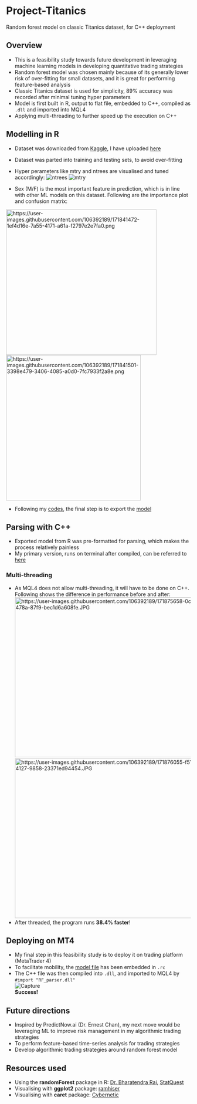 # Project-Titanics
Random forest model on classic Titanics dataset, for C++ deployment
  
## Overview
* This is a feasibility study towards future development in leveraging machine learning models in developing quantitative trading strategies
* Random forest model was chosen mainly because of its generally lower risk of over-fitting for small datasets, and it is great for performing feature-based analysis
* Classic Titanics dataset is used for simplicity, 89% accuracy was recorded after minimal tuning hyper parameters
* Model is first built in R, output to flat file, embedded to C++, compiled as `.dll` and imported into MQL4
* Applying multi-threading to further speed up the execution on C++
  
## Modelling in R
* Dataset was downloaded from [Kaggle](https://www.kaggle.com/c/titanic), I have uploaded [here](https://github.com/urinethrower/Project-Titanics/blob/main/titanic.csv)
* Dataset was parted into training and testing sets, to avoid over-fitting
* Hyper perameters like mtry and ntrees are visualised and tuned accordingly:
![ntrees](https://user-images.githubusercontent.com/106392189/171839711-84ca8a9b-58d0-457f-ac22-7ef443f000e5.png)
![mtry](https://user-images.githubusercontent.com/106392189/171839746-6ba82794-5425-471a-842e-9f25d27a1173.png)
  
* Sex (M/F) is the most important feature in prediction, which is in line with other ML models on this dataset. Following are the importance plot and confusion matrix:  
  
<img src="https://user-images.githubusercontent.com/106392189/171841472-1ef4d16e-7a55-4171-a61a-f2797e2e7fa0.png" alt="https://user-images.githubusercontent.com/106392189/171841472-1ef4d16e-7a55-4171-a61a-f2797e2e7fa0.png" width="410" height="397"></img>
<img src="https://user-images.githubusercontent.com/106392189/171841501-3398e479-3406-4085-a0d0-7fc7933f2a8e.png" alt="https://user-images.githubusercontent.com/106392189/171841501-3398e479-3406-4085-a0d0-7fc7933f2a8e.png" width="367" height="397"></img>  
* Following my [codes](https://github.com/urinethrower/Project-Titanics/blob/main/titanic.R), the final step is to export the [model](https://github.com/urinethrower/Project-Titanics/blob/main/titanic_RF.csv)
  
## Parsing with C++
* Exported model from R was pre-formatted for parsing, which makes the process relatively painless
* My primary version, runs on terminal after compiled, can be referred to [here](https://github.com/urinethrower/Project-Titanics/blob/main/treerunner.cpp)

### Multi-threading
* As MQL4 does not allow multi-threading, it will have to be done on C++. Following shows the difference in performance before and after:  
<img src="https://user-images.githubusercontent.com/106392189/171875658-0c7c288d-0707-478a-87f9-bec1d6a608fe.JPG" alt="https://user-images.githubusercontent.com/106392189/171875658-0c7c288d-0707-478a-87f9-bec1d6a608fe.JPG" width="582" height="436"></img>
<img src="https://user-images.githubusercontent.com/106392189/171876055-f51f8790-b7d5-4127-9858-23371ed94454.JPG" alt="https://user-images.githubusercontent.com/106392189/171876055-f51f8790-b7d5-4127-9858-23371ed94454.JPG" width="582" height="436"></img>  
* After threaded, the program runs **38.4% faster**!
  
## Deploying on MT4
* My final step in this feasibility study is to deploy it on trading platform (MetaTrader 4)
* To facilitate mobility, the [model file](https://github.com/urinethrower/Project-Titanics/blob/main/titanic_RF.csv) has been embedded in `.rc`
* The C++ file was then compiled into `.dll`, and imported to MQL4 by `#import "RF_parser.dll"`  
![Capture](https://user-images.githubusercontent.com/106392189/171878518-4678613e-4c4b-4755-8019-001b6514a37c.JPG)  
**Success!**
  
## Future directions
* Inspired by PredictNow.ai (Dr. Ernest Chan), my next move would be leveraging ML to improve risk management in my algorithmic trading strategies
* To perform feature-based time-series analysis for trading strategies
* Develop algorithmic trading strategies around random forest model
  
## Resources used
* Using the **randomForest** package in R: [Dr. Bharatendra Rai](https://www.youtube.com/watch?v=dJclNIN-TPo), [StatQuest](https://www.youtube.com/watch?v=6EXPYzbfLCE)
* Visualising with **ggplot2** package: [ramhiser](https://gist.github.com/ramhiser/6dec3067f087627a7a85)
* Visualising with **caret** package: [Cybernetic](https://stackoverflow.com/questions/23891140/r-how-to-visualize-confusion-matrix-using-the-caret-package)
